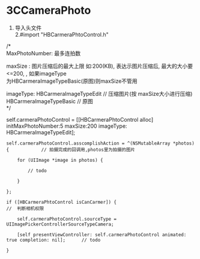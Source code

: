 # 3CCameraPhoto
1. 导入头文件  
2.#import "HBCarmeraPhtoControl.h"  


/*  
  MaxPhotoNumber: 最多连拍数  
  
  maxSize : 图片压缩后的最大上限 如:200(KB), 表达示图片压缩后, 最大的大小要<=200, , 如果imageType  
  为HBCarmeraImageTypeBasic(原图)则maxSize不管用     
  
  imageType:  HBCarmeraImageTypeEdit      // 压缩图片(按 maxSize大小进行压缩)  
              HBCarmeraImageTypeBasic     // 原图  
*/  

 self.carmeraPhotoControl = [[HBCarmeraPhtoControl alloc] initMaxPhotoNumber:5 maxSize:200 imageType: HBCarmeraImageTypeEdit];  
 
    self.carmeraPhotoControl.asscomplishAction = ^(NSMutableArray *photos) {            // 拍摄完成的回调用,photos里为拍摄的图片  
    
        for (UIImage *image in photos) {  
        
            // todo  
            
        }  
        
    };  
    
    if ([HBCarmeraPhtoControl isCanCarmer]) {                                          //  判断相机权限  
    
        self.carmeraPhotoControl.sourceType = UIImagePickerControllerSourceTypeCamera;  
        
        [self presentViewController: self.carmeraPhotoControl animated: true completion: nil];      // todo  
        
    }  
    
